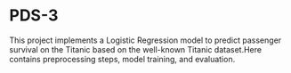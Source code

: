 # PDS-3
This project implements a Logistic Regression model to predict passenger survival on the Titanic based on the well-known Titanic dataset.Here contains preprocessing steps, model training, and evaluation.
